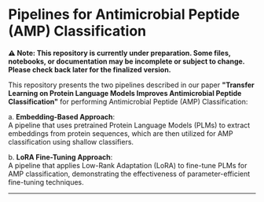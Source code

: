 # **Pipelines for Antimicrobial Peptide (AMP) Classification**
**⚠️ Note: This repository is currently under preparation. Some files, notebooks, or documentation may be incomplete or subject to change. Please check back later for the finalized version.**

This repository presents the two pipelines described in our paper **"Transfer Learning on Protein Language Models Improves
Antimicrobial Peptide Classification"** for performing Antimicrobial Peptide (AMP) Classification:

a. **Embedding-Based Approach**:  
   A pipeline that uses pretrained Protein Language Models (PLMs) to extract embeddings from protein sequences, which are then utilized for AMP classification using shallow classifiers.

b. **LoRA Fine-Tuning Approach**:  
   A pipeline that applies Low-Rank Adaptation (LoRA) to fine-tune PLMs for AMP classification, demonstrating the effectiveness of parameter-efficient fine-tuning techniques.

---
